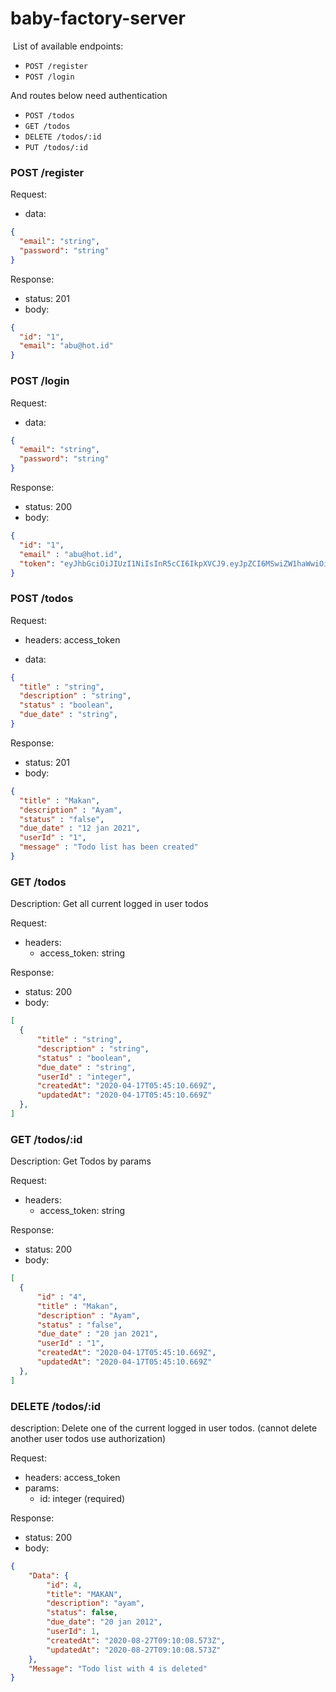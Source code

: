 # baby-factory-server

​
List of available endpoints:
​
- `POST /register`
- `POST /login`

And routes below need authentication
- `POST /todos`
- `GET /todos`
- `DELETE /todos/:id`
- `PUT /todos/:id`

### POST /register

Request:

- data:

```json
{
  "email": "string",
  "password": "string"
}
```

Response:

- status: 201
- body:
  ​

```json
{
  "id": "1",
  "email": "abu@hot.id"
}
```

### POST /login

Request:

- data:

```json
{
  "email": "string",
  "password": "string"
}
```

Response:

- status: 200
- body:
  ​

```json
{
  "id": "1",
  "email" : "abu@hot.id",
  "token": "eyJhbGciOiJIUzI1NiIsInR5cCI6IkpXVCJ9.eyJpZCI6MSwiZW1haWwiOiJhYnVAaG90LmlkIiwiaWF0IjoxNTk4NTE5MDU4fQ.HSJSGdxDfmcLLrkL814L1AqtyK0cxV2ydRIcYSw0EKY"
}
```

### POST /todos
Request:

- headers: access_token

- data:

```json
{
  "title" : "string",
  "description" : "string",
  "status" : "boolean",
  "due_date" : "string",
}
```

​Response:

- status: 201
- body:
  ​

```json
{
  "title" : "Makan",
  "description" : "Ayam",
  "status" : "false",
  "due_date" : "12 jan 2021",
  "userId" : "1",
  "message" : "Todo list has been created"
}
```

### GET /todos

Description: Get all current logged in user todos

Request:

- headers:
  - access_token: string

Response:

- status: 200
- body:
  ​

```json
[
  {
      "title" : "string",
      "description" : "string",
      "status" : "boolean",
      "due_date" : "string",
      "userId" : "integer",
      "createdAt": "2020-04-17T05:45:10.669Z",
      "updatedAt": "2020-04-17T05:45:10.669Z"
  },
]
```

### GET /todos/:id

Description: Get Todos by params

Request:

- headers:
  - access_token: string

Response:

- status: 200
- body:
  ​

```json
[
  {
      "id" : "4",
      "title" : "Makan",
      "description" : "Ayam",
      "status" : "false",
      "due_date" : "20 jan 2021",
      "userId" : "1",
      "createdAt": "2020-04-17T05:45:10.669Z",
      "updatedAt": "2020-04-17T05:45:10.669Z"
  },
]
```

### DELETE /todos/:id

description: 
  Delete one of the current logged in user todos. (cannot delete another user todos use authorization)

Request:

- headers: access_token
- params: 
  - id: integer (required)

Response:

- status: 200
- body:

```json
{
    "Data": {
        "id": 4,
        "title": "MAKAN",
        "description": "ayam",
        "status": false,
        "due_date": "20 jan 2012",
        "userId": 1,
        "createdAt": "2020-08-27T09:10:08.573Z",
        "updatedAt": "2020-08-27T09:10:08.573Z"
    },
    "Message": "Todo list with 4 is deleted"
}
```
